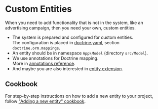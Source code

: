 # Custom Entities

When you need to add functionality that is not in the system, like an advertising campaign,
then you need your own, custom entities.

-   The system is prepared and configured for custom entities.  
    The configuration is placed in [doctrine.yaml]({{github.link}}/project-base/config/packages/doctrine.yaml), section `doctrine.orm.mappings`.
-   An entity should be in namespace `App\Model` (directory `src/Model`).
-   We use annotations for Doctrine mapping.  
    More in [annotations reference](https://www.doctrine-project.org/projects/doctrine-orm/en/latest/reference/annotations-reference.html).
-   And maybe you are also interested in [entity extension](../extensibility/entity-extension.md).

## Cookbook

For step-by-step instructions on how to add a new entity to your project, follow ["Adding a new entity" cookbook](../cookbook/adding-a-new-entity.md).
